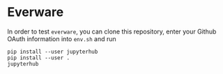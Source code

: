 
# Everware

In order to test `everware`, you can clone this repository,
enter your Github OAuth information into `env.sh` and run

```
pip install --user jupyterhub
pip install --user .
jupyterhub
```

